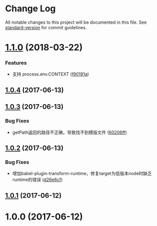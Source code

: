 # Change Log

All notable changes to this project will be documented in this file. See [standard-version](https://github.com/conventional-changelog/standard-version) for commit guidelines.

<a name="1.1.0"></a>
# [1.1.0](https://github.com/packingjs/packing-template-util/compare/v1.0.4...v1.1.0) (2018-03-22)


### Features

* 支持 process.env.CONTEXT ([f90191a](https://github.com/packingjs/packing-template-util/commit/f90191a))



<a name="1.0.4"></a>
## [1.0.4](https://github.com/packingjs/packing-template-util/compare/v1.0.3...v1.0.4) (2017-06-13)



<a name="1.0.3"></a>
## [1.0.3](https://github.com/packingjs/packing-template-util/compare/v1.0.2...v1.0.3) (2017-06-13)


### Bug Fixes

* getPath返回的路径不正确，导致找不到模版文件 ([60206ff](https://github.com/packingjs/packing-template-util/commit/60206ff))



<a name="1.0.2"></a>
## [1.0.2](https://github.com/packingjs/packing-template-util/compare/v1.0.1...v1.0.2) (2017-06-13)


### Bug Fixes

* 增加babel-plugin-transform-runtime，修复target为低版本node时缺乏runtime的错误 ([d26e6cf](https://github.com/packingjs/packing-template-util/commit/d26e6cf))



<a name="1.0.1"></a>
## [1.0.1](https://github.com/packingjs/packing-template-util/compare/v1.0.0...v1.0.1) (2017-06-12)



<a name="1.0.0"></a>
# 1.0.0 (2017-06-12)
